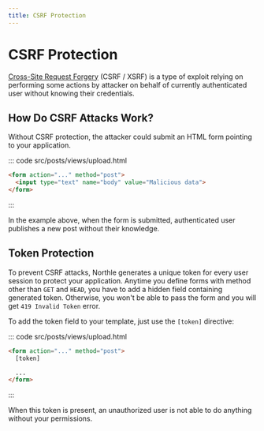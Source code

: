 ```yaml
---
title: CSRF Protection
---
```


# CSRF Protection

[Cross-Site Request Forgery](https://en.wikipedia.org/wiki/Cross-site_request_forgery) (CSRF / XSRF) is a type of exploit relying on performing some actions by attacker on behalf of currently authenticated user without knowing their credentials.

## How Do CSRF Attacks Work?

Without CSRF protection, the attacker could submit an HTML form pointing to your application.

::: code src/posts/views/upload.html
```html
<form action="..." method="post">
  <input type="text" name="body" value="Malicious data">
</form>
```
:::

In the example above, when the form is submitted, authenticated user publishes a new post without their knowledge.

## Token Protection

To prevent CSRF attacks, Northle generates a unique token for every user session to protect your application. Anytime you define forms with method other than `GET` and `HEAD`, you have to add a hidden field containing generated token. Otherwise, you won't be able to pass the form and you will get `419 Invalid Token` error.

To add the token field to your template, just use the `[token]` directive:

::: code src/posts/views/upload.html
```html
<form action="..." method="post">
  [token]

  ...
</form>
```
:::

When this token is present, an unauthorized user is not able to do anything without your permissions.
